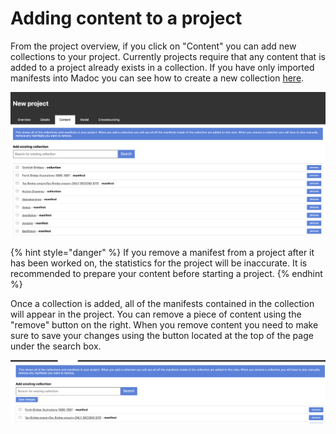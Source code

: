 # Adding content to a project

From the project overview, if you click on "Content" you can add new collections to your project. Currently projects require that any content that is added to a project already exists in a collection. If you have only imported manifests into Madoc you can see how to create a new collection [here](../managing-iiif/collections.md).

![](<../../../../public/assets/Screenshot 2020-09-03 at 22.22.31.png>)

{% hint style="danger" %}
If you remove a manifest from a project after it has been worked on, the statistics for the project will be inaccurate. It is recommended to prepare your content before starting a project.
{% endhint %}

Once a collection is added, all of the manifests contained in the collection will appear in the project. You can remove a piece of content using the "remove" button on the right. When you remove content you need to make sure to save your changes using the button located at the top of the page under the search box.

![](<../../../../public/assets/image (3).png>)
